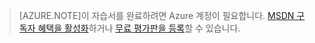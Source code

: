 > [AZURE.NOTE]이 자습서를 완료하려면 Azure 계정이 필요합니다. <a href="http://www.windowsazure.com/pricing/member-offers/msdn-benefits-details/" target="_blank">MSDN 구독자 혜택을 활성화</a>하거나 <a href="http://www.windowsazure.com/pricing/free-trial/" target="_blank">무료 평가판을 등록</a>할 수 있습니다.

<!---HONumber=58_postMigration-->